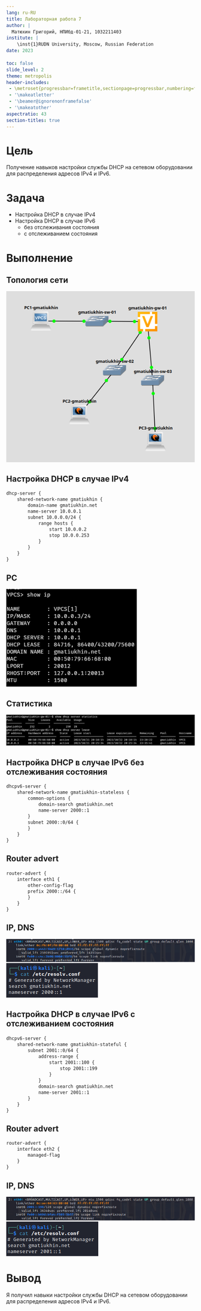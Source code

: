 ```yaml
---
lang: ru-RU
title: Лабораторная работа 7
author: |
  Матюхин Григорий, НПИбд-01-21, 1032211403
institute: |
	\inst{1}RUDN University, Moscow, Russian Federation
date: 2023

toc: false
slide_level: 2
theme: metropolis
header-includes: 
 - \metroset{progressbar=frametitle,sectionpage=progressbar,numbering=fraction}
 - '\makeatletter'
 - '\beamer@ignorenonframefalse'
 - '\makeatother'
aspectratio: 43
section-titles: true
---
```


# Цель
Получение навыков настройки службы DHCP на сетевом оборудовании для распределения адресов IPv4 и IPv6.

# Задача
- Настройка DHCP в случае IPv4
- Настройка DHCP в случае IPv6
    - без отслеживания состояния
    - с отслеживанием состояния

# Выполнение

## Топология сети
![Topology](../images/network.png)

## Настройка DHCP в случае IPv4

```
dhcp-server {
    shared-network-name gmatiukhin {
        domain-name gmatiukhin.net
        name-server 10.0.0.1
        subnet 10.0.0.0/24 {
            range hosts {
                start 10.0.0.2
                stop 10.0.0.253
            }
        }
    }
}
```
## PC
![PC](../images/dhcpv4-pc.png)

## Статистика
![Stats](../images/dhcpv4-stat.png)

## Настройка DHCP в случае IPv6 без отслеживания состояния

```
dhcpv6-server {
    shared-network-name gmatiukhin-stateless {
        common-options {
            domain-search gmatiukhin.net
            name-server 2000::1
        }
        subnet 2000::0/64 {
        }
    }
}
```

## Router advert
```
router-advert {
    interface eth1 {
        other-config-flag
        prefix 2000::/64 {
        }
    }
}
```

## IP, DNS
![IP](../images/dhcpv6-pc2-ip.png)
![DNS](../images/dhcpv6-pc2-dns.png)

## Настройка DHCP в случае IPv6 с отслеживанием состояния

```
dhcpv6-server {
    shared-network-name gmatiukhin-stateful {
        subnet 2001::0/64 {
            address-range {
                start 2001::100 {
                    stop 2001::199
                }
            }
            domain-search gmatiukhin.net
            name-server 2001::1
        }
    }
}
```

## Router advert
```
router-advert {
    interface eth2 {
        managed-flag
    }
}
```

## IP, DNS
![IP](../images/dhcpv6-pc3-ip.png)
![DNS](../images/dhcpv6-pc3-dns.png)

# Вывод
Я получил навыки настройки службы DHCP на сетевом оборудовании для распределения адресов IPv4 и IPv6.
